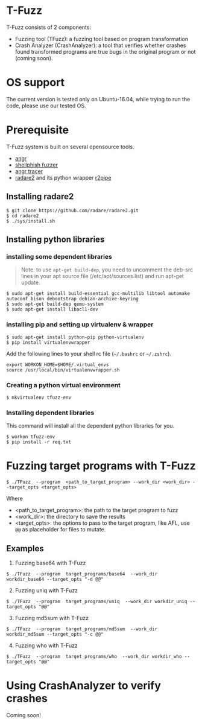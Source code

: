 # T-Fuzz

T-Fuzz consists of 2 components:
- Fuzzing tool (TFuzz): a fuzzing tool based on program transformation
- Crash Analyzer (CrashAnalyzer): a tool that verifies whether crashes found transformed
  programs are true bugs in the original program or not (coming soon).


# OS support

The current version is tested only on Ubuntu-16.04, while trying to run the code,
please use our tested OS.

# Prerequisite

T-Fuzz system is built on several opensource tools.
- [angr](https://github.com/angr/angr)
- [shellphish fuzzer](https://github.com/shellphish/fuzzer)
- [angr tracer](https://github.com/angr/tracer)
- [radare2](https://github.com/radare/radare2) and its python
  wrapper [r2pipe](https://github.com/radare/radare2-r2pipe)

## Installing radare2

```
$ git clone https://github.com/radare/radare2.git
$ cd radare2
$ ./sys/install.sh
```

## Installing python libraries

### installing some dependent libraries

> Note: to use `apt-get build-dep`, you need to uncomment the deb-src lines in your apt source
> file (/etc/apt/sources.list) and run apt-get update.

```
$ sudo apt-get install build-essential gcc-multilib libtool automake autoconf bison debootstrap debian-archive-keyring
$ sudo apt-get build-dep qemu-system
$ sudo apt-get install libacl1-dev
```


### installing pip and setting up virtualenv &  wrapper

```
$ sudo apt-get install python-pip python-virtualenv
$ pip install virtualenvwrapper
```

Add the following lines to your shell rc file (`~/.bashrc` or `~/.zshrc`).

```
export WORKON_HOME=$HOME/.virtual_envs
source /usr/local/bin/virtualenvwrapper.sh
```

### Creating a python virtual environment

```
$ mkvirtualenv tfuzz-env
```

### Installing dependent libraries

This command will install all the dependent python libraries for you.

```
$ workon tfuzz-env
$ pip install -r req.txt
```

# Fuzzing target programs with T-Fuzz

```
$ ./TFuzz  --program  <path_to_target_program> --work_dir <work_dir> --target_opts <target_opts>
```

Where
- <path_to_target_program>: the path to the target program to fuzz
- <work_dir>: the directory to save the results
- <target_opts>: the options to pass to the target program, like AFL, use `@@` as
  		 placeholder for files to mutate.


## Examples

1. Fuzzing base64 with T-Fuzz

```
$ ./TFuzz  --program  target_programs/base64  --work_dir workdir_base64 --target_opts "-d @@"
```

2. Fuzzing uniq with T-Fuzz

```
$ ./TFuzz  --program  target_programs/uniq  --work_dir workdir_uniq --target_opts "@@"
```

3. Fuzzing md5sum with T-Fuzz

```
$ ./TFuzz  --program  target_programs/md5sum  --work_dir workdir_md5sum --target_opts "-c @@"
```

4. Fuzzing who with T-Fuzz

```
$ ./TFuzz  --program  target_programs/who  --work_dir workdir_who --target_opts "@@"
```

# Using CrashAnalyzer to verify crashes

Coming soon!
